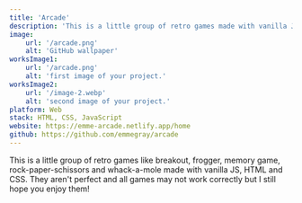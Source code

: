 ```yaml
---
title: 'Arcade'
description: 'This is a little group of retro games made with vanilla JS, HTML and CSS. Made for practice to improve my skill.'
image:
    url: '/arcade.png'
    alt: 'GitHub wallpaper'
worksImage1:
    url: '/arcade.png'
    alt: 'first image of your project.'
worksImage2:
    url: '/image-2.webp'
    alt: 'second image of your project.'
platform: Web
stack: HTML, CSS, JavaScript
website: https://emme-arcade.netlify.app/home
github: https://github.com/emmegray/arcade
---
```


This is a little group of retro games like breakout, frogger, memory game, rock-paper-schissors and whack-a-mole made with vanilla JS, HTML and CSS. They aren't perfect and all games may not work correctly but I still hope you enjoy them!
